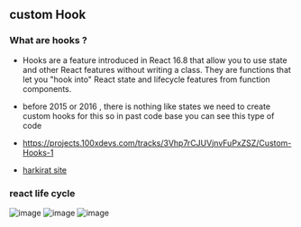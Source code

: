 ## custom Hook 

### What are hooks ? 
- Hooks are a feature introduced in React 16.8 that allow you to use state and other React features without writing a class. They are functions that let you "hook into" React state and lifecycle features from function components.

- before 2015 or 2016 , there is nothing like states we need to create custom hooks for this so in past code base you can see this type of code

- https://projects.100xdevs.com/tracks/3Vhp7rCJUVjnvFuPxZSZ/Custom-Hooks-1

- [harkirat site](https://projects.100xdevs.com/tracks/3Vhp7rCJUVjnvFuPxZSZ/Custom-Hooks-1)

### react life cycle

![image](https://github.com/parthmern/100xDev-Harkirat/assets/125397720/7ce1f445-e7bc-4c56-9508-9bcc954d99d8)
![image](https://github.com/parthmern/100xDev-Harkirat/assets/125397720/0cc7b0e4-1754-4650-ab4c-d7b805a3899e)
![image](https://github.com/parthmern/100xDev-Harkirat/assets/125397720/7ab7a1d2-e3be-47af-b694-4bf217d783bf)
